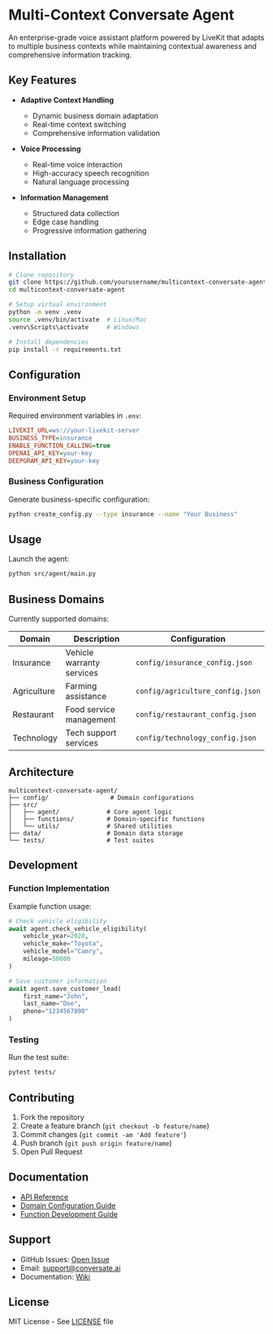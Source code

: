 # Multi-Context Conversate Agent

An enterprise-grade voice assistant platform powered by LiveKit that adapts to multiple business contexts while maintaining contextual awareness and comprehensive information tracking.

## Key Features

- **Adaptive Context Handling**

  - Dynamic business domain adaptation
  - Real-time context switching
  - Comprehensive information validation

- **Voice Processing**

  - Real-time voice interaction
  - High-accuracy speech recognition
  - Natural language processing

- **Information Management**
  - Structured data collection
  - Edge case handling
  - Progressive information gathering

## Installation

```bash
# Clone repository
git clone https://github.com/yourusername/multicontext-conversate-agent.git
cd multicontext-conversate-agent

# Setup virtual environment
python -m venv .venv
source .venv/bin/activate  # Linux/Mac
.venv\Scripts\activate     # Windows

# Install dependencies
pip install -r requirements.txt
```

## Configuration

### Environment Setup

Required environment variables in `.env`:

```ini
LIVEKIT_URL=ws://your-livekit-server
BUSINESS_TYPE=insurance
ENABLE_FUNCTION_CALLING=true
OPENAI_API_KEY=your-key
DEEPGRAM_API_KEY=your-key
```

### Business Configuration

Generate business-specific configuration:

```bash
python create_config.py --type insurance --name "Your Business"
```

## Usage

Launch the agent:

```bash
python src/agent/main.py
```

## Business Domains

Currently supported domains:

| Domain      | Description               | Configuration                    |
| ----------- | ------------------------- | -------------------------------- |
| Insurance   | Vehicle warranty services | `config/insurance_config.json`   |
| Agriculture | Farming assistance        | `config/agriculture_config.json` |
| Restaurant  | Food service management   | `config/restaurant_config.json`  |
| Technology  | Tech support services     | `config/technology_config.json`  |

## Architecture

```
multicontext-conversate-agent/
├── config/                 # Domain configurations
├── src/
│   ├── agent/             # Core agent logic
│   ├── functions/         # Domain-specific functions
│   └── utils/             # Shared utilities
├── data/                  # Domain data storage
└── tests/                 # Test suites
```

## Development

### Function Implementation

Example function usage:

```python
# Check vehicle eligibility
await agent.check_vehicle_eligibility(
    vehicle_year=2020,
    vehicle_make="Toyota",
    vehicle_model="Camry",
    mileage=50000
)

# Save customer information
await agent.save_customer_lead(
    first_name="John",
    last_name="Doe",
    phone="1234567890"
)
```

### Testing

Run the test suite:

```bash
pytest tests/
```

## Contributing

1. Fork the repository
2. Create a feature branch (`git checkout -b feature/name`)
3. Commit changes (`git commit -am 'Add feature'`)
4. Push branch (`git push origin feature/name`)
5. Open Pull Request

## Documentation

- [API Reference](docs/api.md)
- [Domain Configuration Guide](docs/domain-config.md)
- [Function Development Guide](docs/function-dev.md)

## Support

- GitHub Issues: [Open Issue](https://github.com/yourusername/multicontext-conversate-agent/issues)
- Email: support@conversate.ai
- Documentation: [Wiki](https://github.com/yourusername/multicontext-conversate-agent/wiki)

## License

MIT License - See [LICENSE](LICENSE) file
